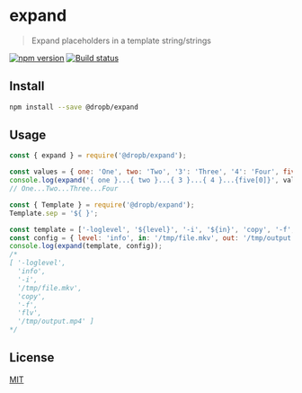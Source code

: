 # expand

> Expand placeholders in a template string/strings

[![npm version][npm-image]][npm-url]
[![Build status][travis-image]][travis-url]


## Install

```sh
npm install --save @dropb/expand
```

## Usage

```js
const { expand } = require('@dropb/expand');

const values = { one: 'One', two: 'Two', '3': 'Three', '4': 'Four', five: ['Five', 'Six'] };
console.log(expand('{ one }...{ two }...{ 3 }...{ 4 }...{five[0]}', values));
// One...Two...Three...Four

const { Template } = require('@dropb/expand');
Template.sep = '${ }';

const template = ['-loglevel', '${level}', '-i', '${in}', 'copy', '-f', 'flv', '${out}'];
const config = { level: 'info', in: '/tmp/file.mkv', out: '/tmp/output.mp4' };
console.log(expand(template, config));
/*
[ '-loglevel',
  'info',
  '-i',
  '/tmp/file.mkv',
  'copy',
  '-f',
  'flv',
  '/tmp/output.mp4' ]
*/
```

## License

[MIT](LICENSE)

[npm-image]: https://img.shields.io/npm/v/@dropb/expand.svg
[npm-url]: https://www.npmjs.com/package/@dropb/expand
[travis-image]: https://travis-ci.org/kukhariev/expand.svg?branch=master
[travis-url]: https://travis-ci.org/kukhariev/expand
